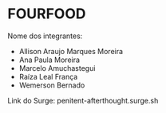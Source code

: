 # FOURFOOD

Nome dos integrantes: 
- Allison Araujo Marques Moreira
- Ana Paula Moreira
- Marcelo Amuchastegui
- Raíza Leal França
- Wemerson Bernado

Link do Surge: 
penitent-afterthought.surge.sh
